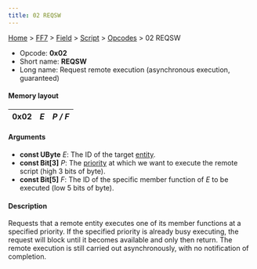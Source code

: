```yaml
---
title: 02 REQSW
---
```


[Home](Main%20Page.md) > [FF7](FF7.md) > [Field](FF7/Field.md) > [Script](FF7/Field/Script.md) > [Opcodes](FF7/Field/Script/Opcodes.md) > 02 REQSW

-   Opcode: **0x02**
-   Short name: **REQSW**
-   Long name: Request remote execution (asynchronous execution,
    guaranteed)

#### Memory layout

| 0x02 | *E* | *P / F* |
|------|-----|---------|

#### Arguments

-   **const UByte** *E*: The ID of the target [entity][].
-   **const Bit\[3\]** *P*: The [priority][] at which we want to execute
    the remote script (high 3 bits of byte).
-   **const Bit\[5\]** *F*: The ID of the specific member function of
    *E* to be executed (low 5 bits of byte).

#### Description

Requests that a remote entity executes one of its member functions at a
specified priority. If the specified priority is already busy executing,
the request will block until it becomes available and only then return.
The remote execution is still carried out asynchronously, with no
notification of completion.

  [entity]: FF7/Field/Script/Entity.md "wikilink"
  [priority]: FF7/Field/Script/Priorities.md "wikilink"
